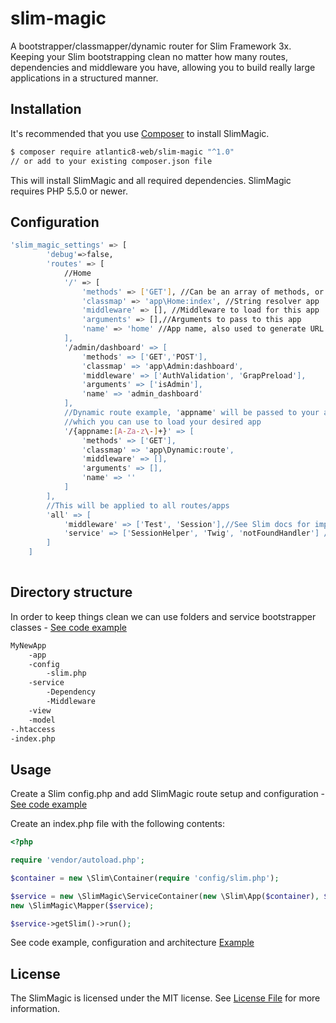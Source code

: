 # slim-magic
A bootstrapper/classmapper/dynamic router for Slim Framework 3x. Keeping your Slim bootstrapping clean no matter how many routes, dependencies and middleware you have, allowing you to build really large applications in a structured manner. 

## Installation

It's recommended that you use [Composer](https://getcomposer.org/) to install SlimMagic.

```bash
$ composer require atlantic8-web/slim-magic "^1.0"
// or add to your existing composer.json file
```

This will install SlimMagic and all required dependencies. SlimMagic requires PHP 5.5.0 or newer.

## Configuration

```bash
'slim_magic_settings' => [
        'debug'=>false,
        'routes' => [
            //Home
            '/' => [
                'methods' => ['GET'], //Can be an array of methods, or ommit for default GET
                'classmap' => 'app\Home:index', //String resolver app
                'middleware' => [], //Middleware to load for this app
                'arguments' => [],//Arguments to pass to this app
                'name' => 'home' //App name, also used to generate URL's $slim->setName(...)
            ],
            '/admin/dashboard' => [
                'methods' => ['GET','POST'],
                'classmap' => 'app\Admin:dashboard',
                'middleware' => ['AuthValidation', 'GrapPreload'],
                'arguments' => ['isAdmin'],
                'name' => 'admin_dashboard'
            ],
            //Dynamic route example, 'appname' will be passed to your app in the args, 
            //which you can use to load your desired app
            '/{appname:[A-Za-z\-]+}' => [
                'methods' => ['GET'],
                'classmap' => 'app\Dynamic:route',
                'middleware' => [],
                'arguments' => [],
                'name' => ''
            ]
        ],
        //This will be applied to all routes/apps
        'all' => [
            'middleware' => ['Test', 'Session'],//See Slim docs for importance of order               
            'service' => ['SessionHelper', 'Twig', 'notFoundHandler'] //Service dependencies
        ]
    ]
        
```

## Directory structure
In order to keep things clean we can use folders and service bootstrapper classes - [See code example](https://github.com/atlantic8-web/slim-magic-example-simple) 

```bash
MyNewApp
    -app
    -config
        -slim.php
    -service
        -Dependency
        -Middleware
    -view
    -model
-.htaccess
-index.php
```
 
## Usage

Create a Slim config.php and add SlimMagic route setup and configuration - [See code example](https://github.com/atlantic8-web/slim-magic-example-simple)

Create an index.php file with the following contents:

```php
<?php

require 'vendor/autoload.php';

$container = new \Slim\Container(require 'config/slim.php');

$service = new \SlimMagic\ServiceContainer(new \Slim\App($container), $container->slim_magic_settings);
new \SlimMagic\Mapper($service);

$service->getSlim()->run();
```

See code example, configuration and architecture
[Example](https://github.com/atlantic8-web/slim-magic-example-simple)

## License

The SlimMagic is licensed under the MIT license. See [License File](LICENSE.md) for more information.


